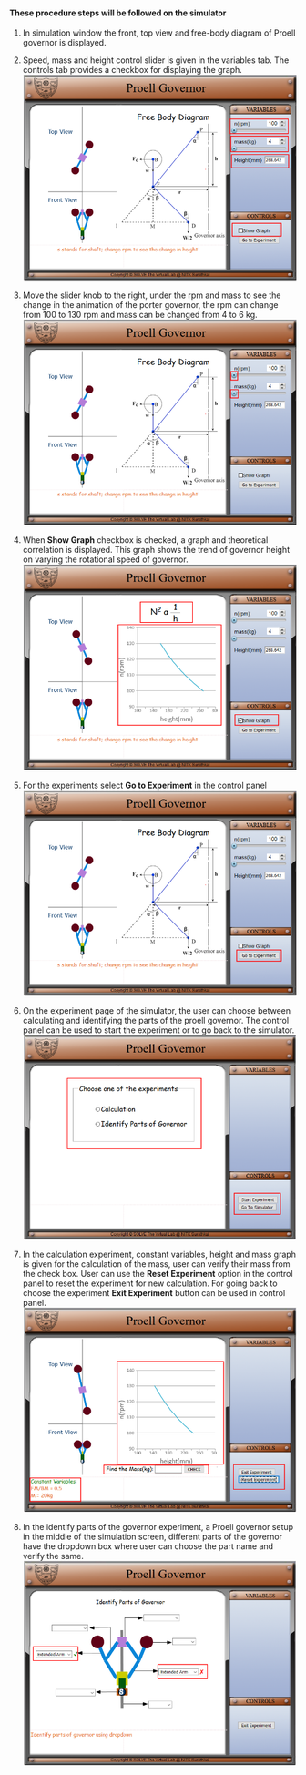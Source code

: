 #### These procedure steps will be followed on the simulator

1. In simulation window the front, top view and free-body diagram of Proell governor is displayed.<br>

2. Speed, mass and height control slider is given in the variables tab. The controls tab provides a checkbox for displaying the graph.<br>
   ![alt text](images/p1.png "Parts")<br>

3. Move the slider knob to the right, under the rpm and mass to see the change in the animation of the porter governor, the rpm can change from 100 to 130 rpm and mass can be changed from 4 to 6 kg.<br>
   ![alt text](images/p2.png "Parts")<br>

4. When **Show Graph** checkbox is checked, a graph and theoretical correlation is displayed. This graph shows the trend of governor height on varying the rotational speed of governor.<br>
   ![alt text](images/p3.png "Parts")<br>

5. For the experiments select **Go to Experiment** in the control panel <br>
   ![alt text](images/p4.png "Parts")<br>

6. On the experiment page of the simulator, the user can choose between calculating and identifying the parts of the proell governor. The control panel can be used to start the experiment or to go back to the simulator.<br>
   ![alt text](images/p5.png "Parts")<br>

7. In the calculation experiment, constant variables, height and mass graph is given for the calculation of the mass, user can verify their mass from the check box. User can use the **Reset Experiment** option in the control panel to reset the experiment for new calculation. For going back to choose the experiment **Exit Experiment** button can be used in control panel.<br>
   ![alt text](images/p6.png "Parts")<br>

8. In the identify parts of the governor experiment, a Proell governor setup in the middle of the simulation screen, different parts of the governor have the dropdown box where user can choose the part name and verify the same.<br>
   ![alt text](images/p7.png "Parts")<br>
